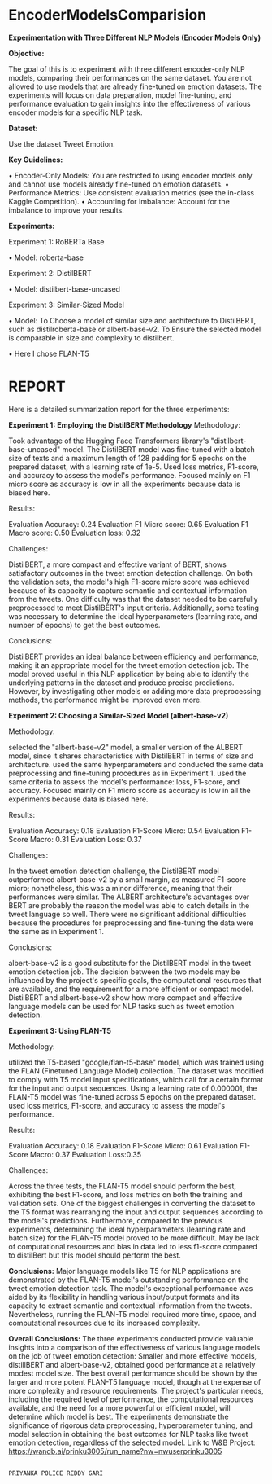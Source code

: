 # EncoderModelsComparision
**Experimentation with Three Different NLP Models (Encoder Models Only)**

**Objective:**

The goal of this is to experiment with three different encoder-only NLP models, comparing their performances on the same dataset. You are not allowed to use models that are already fine-tuned on emotion datasets. The experiments will focus on data preparation, model fine-tuning, and performance evaluation to gain insights into the effectiveness of various encoder models for a specific NLP task.

**Dataset:**

Use the dataset Tweet Emotion.

**Key Guidelines:**

•	Encoder-Only Models: You are restricted to using encoder models only and cannot use models already fine-tuned on emotion datasets.
•	Performance Metrics: Use consistent evaluation metrics (see the in-class Kaggle Competition). 
•	Accounting for Imbalance: Account for the imbalance to improve your results.

**Experiments:**

Experiment 1: RoBERTa Base

•	Model: roberta-base

Experiment 2: DistilBERT

•	Model: distilbert-base-uncased

Experiment 3: Similar-Sized Model

•	Model: To Choose a model of similar size and architecture to DistilBERT, such as distilroberta-base or albert-base-v2. To Ensure the selected model is comparable in size and complexity to distilbert.

•	Here I chose FLAN-T5

# REPORT
Here is a detailed summarization report for the three experiments:

**Experiment 1: Employing the DistilBERT Methodology**
Methodology:

Took advantage of the Hugging Face Transformers library's "distilbert-base-uncased" model. The DistilBERT model was fine-tuned with a batch size of texts and a maximum length of 128 padding for 5 epochs on the prepared dataset, with a learning rate of 1e-5. Used loss metrics, F1-score, and accuracy to assess the model's performance. Focused mainly on F1 micro score as accuracy is low in all the experiments because data is biased here.

Results:

Evaluation Accuracy: 0.24
Evaluation F1 Micro score: 0.65
Evaluation F1 Macro score: 0.50
Evaluation loss: 0.32

Challenges:

DistilBERT, a more compact and effective variant of BERT, shows satisfactory outcomes in the tweet emotion detection challenge. On both the validation sets, the model's high F1-score micro score was achieved because of its capacity to capture semantic and contextual information from the tweets. One difficulty was that the dataset needed to be carefully preprocessed to meet DistilBERT's input criteria. Additionally, some testing was necessary to determine the ideal hyperparameters (learning rate, and number of epochs) to get the best outcomes.

Conclusions:

DistilBERT provides an ideal balance between efficiency and performance, making it an appropriate model for the tweet emotion detection job. The model proved useful in this NLP application by being able to identify the underlying patterns in the dataset and produce precise predictions. However, by investigating other models or adding more data preprocessing methods, the performance might be improved even more.

**Experiment 2: Choosing a Similar-Sized Model (albert-base-v2)**

Methodology:

selected the "albert-base-v2" model, a smaller version of the ALBERT model, since it shares characteristics with DistilBERT in terms of size and architecture. used the same hyperparameters and conducted the same data preprocessing and fine-tuning procedures as in Experiment 1. used the same criteria to assess the model's performance: loss, F1-score, and accuracy. Focused mainly on F1 micro score as accuracy is low in all the experiments because data is biased here.

Results:

Evaluation Accuracy: 0.18
Evaluation F1-Score Micro: 0.54
Evaluation F1-Score Macro: 0.31
Evaluation Loss: 0.37

Challenges:

In the tweet emotion detection challenge, the DistilBERT model outperformed albert-base-v2 by a small margin, as measured F1-score micro; nonetheless, this was a minor difference, meaning that their performances were similar. The ALBERT architecture's advantages over BERT are probably the reason the model was able to catch details in the tweet language so well. There were no significant additional difficulties because the procedures for preprocessing and fine-tuning the data were the same as in Experiment 1.

Conclusions:

albert-base-v2 is a good substitute for the DistilBERT model in the tweet emotion detection job. The decision between the two models may be influenced by the project's specific goals, the computational resources that are available, and the requirement for a more efficient or compact model. DistilBERT and albert-base-v2 show how more compact and effective language models can be used for NLP tasks such as tweet emotion detection.

**Experiment 3: Using FLAN-T5**

Methodology:

utilized the T5-based "google/flan-t5-base" model, which was trained using the FLAN (Finetuned Language Model) collection. The dataset was modified to comply with T5 model input specifications, which call for a certain format for the input and output sequences. Using a learning rate of 0.000001, the FLAN-T5 model was fine-tuned across 5 epochs on the prepared dataset. used loss metrics, F1-score, and accuracy to assess the model's performance.

Results:

Evaluation Accuracy: 0.18
Evaluation F1-Score Micro: 0.61
Evaluation F1-Score Macro: 0.37
Evaluation Loss:0.35

Challenges:

Across the three tests, the FLAN-T5 model should perform the best, exhibiting the best F1-score, and loss metrics on both the training and validation sets. One of the biggest challenges in converting the dataset to the T5 format was rearranging the input and output sequences according to the model's predictions. Furthermore, compared to the previous experiments, determining the ideal hyperparameters (learning rate and batch size) for the FLAN-T5 model proved to be more difficult. May be lack of computational resources and bias in data led to less f1-score compared to distilBert but this model should perform the best.

**Conclusions:**
Major language models like T5 for NLP applications are demonstrated by the FLAN-T5 model's outstanding performance on the tweet emotion detection task. The model's exceptional performance was aided by its flexibility in handling various input/output formats and its capacity to extract semantic and contextual information from the tweets. Nevertheless, running the FLAN-T5 model required more time, space, and computational resources due to its increased complexity.

**Overall Conclusions:**
The three experiments conducted provide valuable insights into a comparison of the effectiveness of various language models on the job of tweet emotion detection: Smaller and more effective models, distillBERT and albert-base-v2, obtained good performance at a relatively modest model size. 
The best overall performance should be shown by the larger and more potent FLAN-T5 language model, though at the expense of more complexity and resource requirements.
The project's particular needs, including the required level of performance, the computational resources available, and the need for a more powerful or efficient model, will determine which model is best. The experiments demonstrate the significance of rigorous data preprocessing, hyperparameter tuning, and model selection in obtaining the best outcomes for NLP tasks like tweet emotion detection, regardless of the selected model.
Link to W&B Project: https://wandb.ai/prinku3005/run_name?nw=nwuserprinku3005
                                                                               
                                                                           PRIYANKA POLICE REDDY GARI

